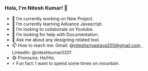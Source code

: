 ### Hola, I'm Nitesh Kumar! 👋

 
- 🔭 I’m currently working on New Project.
- 🌱 I’m currently learning Advance Javascript.
- 👯 I’m looking to collaborate on Youtube.
- 🤔 I’m looking for help with Documentation.
- 💬 Ask me about any designing related tool.
- 📫 How to reach me: Gmail: @niteshsrivastava200@gmail.com , LinkedIn: @niteshkumar0201
- 😄 Pronouns: He/His.
- ⚡ Fun fact: I want to spend some times on mountain.
